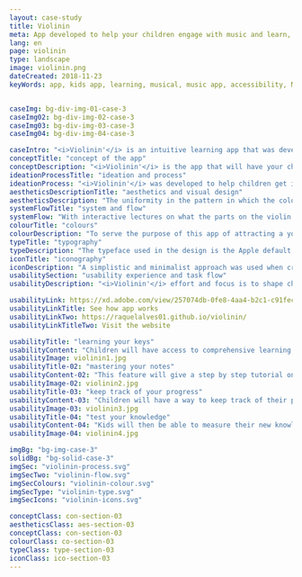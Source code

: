```yaml
---
layout: case-study
title: Violinin
meta: App developed to help your children engage with music and learn, from beginners to advanced, how to play the violin
lang: en
page: violinin
type: landscape
image: violinin.png
dateCreated: 2018-11-23
keyWords: app, kids app, learning, musical, music app, accessibility, Monsieur McCat, kids friendly, alves, design


caseImg: bg-div-img-01-case-3
caseImg02: bg-div-img-02-case-3
caseImg03: bg-div-img-03-case-3
caseImg04: bg-div-img-04-case-3

caseIntro: "<i>Violinin'</i> is an intuitive learning app that was developed to help your children engage with music and learn from beginners to advanced how to play the violin"
conceptTitle: "concept of the app"
conceptDescription: "<i>Violinin'</i> is the app that will have your child become true master with the violin. With interactive lectures on what the parts on the violin are, to the notes that are played on the violin. This app allows your child to learn in the comfort of your home how to play songs from beginners to advanced without any professional supervision. With fun quizzes to test your child's knowledge on the content manner"
ideationProcessTitle: "ideation and process"
ideationProcess: "<i>Violinin'</i> was developed to help children get involved with music. In this modern age, children are getting access to digital screens sooner and <i>Violinin'</i> offers the learning tools for them thorough lessons about the crucial parts of the instrument and also, the notes and sounds made by the chords of the violin"
aestheticsDescriptionTitle: "aesthetics and visual design"
aestheticsDescription: "The uniformity in the pattern in which the colours were placed and carried throughout the app is clear and cut. The goal of such pattern is for the children to visually remember, through the use of colour, the activities found on the app"
systemFlowTitle: "system and flow"
systemFlow: "With interactive lectures on what the parts on the violin are, to the notes that are played on the violin. This app allows your child to learn in the comfort of your own home how to play songs from beginners to advanced without any professional supervision. With fun quizzes to test your child's knowledge on the content manner"
colourTitle: "colours"
colourDescription: "To serve the purpose of this app of attracting a younger audience, targeting kids specifically; bright, vivid colours were chosen to call attract the age group. Creating a colour harmony that transmit playfulness, excite and engage children into the learning process"
typeTitle: "typography"
typeDescription: "The typeface used in the design is the Apple default font San Francisco. For headings the font weight used is SF Pro Bold, and for the body copy and other text use SF Pro Display Regular"
iconTitle: "iconography"
iconDescription: "A simplistic and minimalist approach was used when creating the app's iconography for the purpose of being easy to recognized by someone who's never had any previous experience with the app to honour the target audience's age range"
usabilitySection: "usability experience and task flow"
usabilityDescription: "<i>Violinin'</i> effort and focus is to shape children into becoming the next generation Bach. This app features hands on activities,  a music playlist  with beginners to advanced music tracker for kids  to play along or the most fun part of the app: the quizzes game"

usabilityLink: https://xd.adobe.com/view/257074db-0fe8-4aa4-b2c1-c91fec093985/
usabilityLinkTitle: See how app works
usabilityLinkTwo: https://raquelalves01.github.io/violinin/
usabilityLinkTitleTwo: Visit the website

usabilityTitle: "learning your keys"
usabilityContent: "Children will have access to comprehensive learning material and content with the help of Monsieur McCat to support their journey"
usabilityImage: violinin1.jpg
usabilityTitle-02: "mastering your notes"
usabilityContent-02: "This feature will give a step by step tutorial on what note on the tracker sheet, and show them where they can find the the key on the violin. As they get confortable with the instrument, children will be able to play their own violin along with the song"
usabilityImage-02: violinin2.jpg
usabilityTitle-03: "keep track of your progress"
usabilityContent-03: "Children will have a way to keep track of their progress as they interact with the app. They will be able to track and compare their lowest to highest scores as a way to motivate them to keep getting better"
usabilityImage-03: violinin3.jpg
usabilityTitle-04: "test your knowledge"
usabilityContent-04: "Kids will then be able to measure their new knowledge what they have learned with the app's materials with the embed quiz game"
usabilityImage-04: violinin4.jpg

imgBg: "bg-img-case-3"
solidBg: "bg-solid-case-3"
imgSec: "violinin-process.svg"
imgSecTwo: "violinin-flow.svg"
imgSecColours: "violinin-colour.svg"
imgSecType: "violinin-type.svg"
imgSecIcons: "violinin-icons.svg"

conceptClass: con-section-03
aestheticsClass: aes-section-03
conceptClass: con-section-03
colourClass: co-section-03
typeClass: type-section-03
iconClass: ico-section-03
---
```

